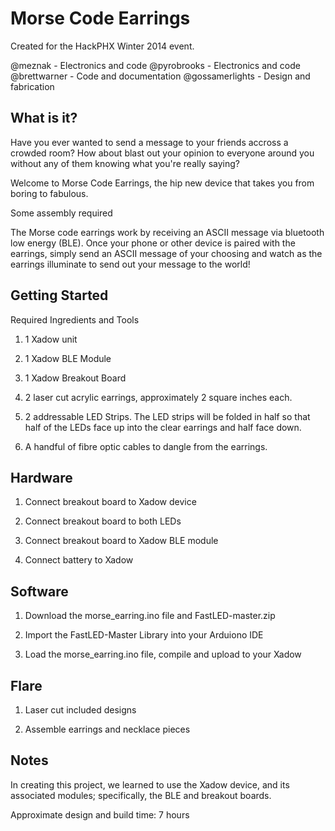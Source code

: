 Morse Code Earrings
===================

Created for the HackPHX Winter 2014 event.  

@meznak - Electronics and code
@pyrobrooks - Electronics and code
@brettwarner - Code and documentation
@gossamerlights - Design and fabrication

What is it?
-----------

Have you ever wanted to send a message to your friends accross a crowded room? How about blast out your opinion to everyone around you without any of them knowing what you're really saying?

Welcome to Morse Code Earrings, the hip new device that takes you from boring to fabulous.

Some assembly required

The Morse code earrings work by receiving an ASCII message via bluetooth low energy (BLE). Once your phone or other device is paired with the earrings, simply send an ASCII message of your choosing and watch as the earrings illuminate to send out your message to the world!

Getting Started
---------------

Required Ingredients and Tools

1. 1 Xadow unit

2. 1 Xadow BLE Module

3. 1 Xadow Breakout Board

4. 2 laser cut acrylic earrings, approximately 2 square inches each.

5. 2 addressable LED Strips. The LED strips will be folded in half so that half of the LEDs face up into the clear earrings and half face down.

6. A handful of fibre optic cables to dangle from the earrings.

Hardware
--------------------------------

1. Connect breakout board to Xadow device

2. Connect breakout board to both LEDs

3. Connect breakout board to Xadow BLE module

4. Connect battery to Xadow

Software
--------

1. Download the morse_earring.ino file and FastLED-master.zip

2. Import the FastLED-Master Library into your Arduiono IDE

3. Load the morse_earring.ino file, compile and upload to your Xadow

Flare
-----

1. Laser cut included designs

2. Assemble earrings and necklace pieces

Notes
-----

In creating this project, we learned to use the Xadow device, and its associated modules; specifically, the BLE and breakout boards.

Approximate design and build time: 7 hours

